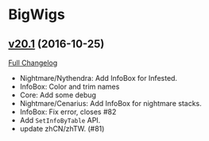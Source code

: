 # BigWigs

## [v20.1](https://github.com/BigWigsMods/BigWigs/tree/v20.1) (2016-10-25) [](#top)
[Full Changelog](https://github.com/BigWigsMods/BigWigs/compare/v20...v20.1)

-   Nightmare/Nythendra: Add InfoBox for Infested.  
-   InfoBox: Color and trim names  
-   Core: Add some debug  
-   Nightmare/Cenarius: Add InfoBox for nightmare stacks.  
-   InfoBox: Fix error, closes #82  
-   Add `SetInfoByTable` API.  
-   update zhCN/zhTW. (#81)  
